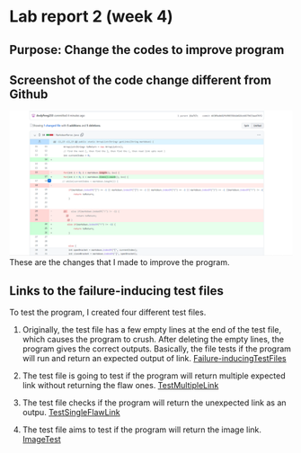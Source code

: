 # Lab report 2 (week 4)

## Purpose: Change the codes to improve program 

## Screenshot of the code change different from Github
![image](changecode.png)
These are the changes that I made to improve the program. 

## Links to the failure-inducing test files
To test the program, I created four different test files.
1. Originally, the test file has a few empty lines at the end of the test file, which causes the program to crush. After deleting the empty lines, the program gives the correct outputs. Basically, the file tests if the program will run and return an  expected output of link. [Failure-inducingTestFiles](https://github.com/AndyFeng233/markdown-parser/blob/main/test-file.md)

2. The test file is going to test if the program will return multiple expected link without returning the flaw ones. [TestMultipleLink](https://github.com/AndyFeng233/markdown-parser/blob/main/test-file1.md)

3. The test file checks if the program will return the unexpected link as an outpu. [TestSingleFlawLink](https://github.com/AndyFeng233/markdown-parser/blob/main/testfile2.md)

4. The test file aims to test if the program will return the image link. [ImageTest](https://github.com/AndyFeng233/markdown-parser/blob/main/testImage.md)